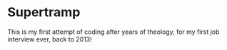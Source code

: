# Supertramp
This is my first attempt of coding after years of theology,
for my first job interview ever, back to 2013!
